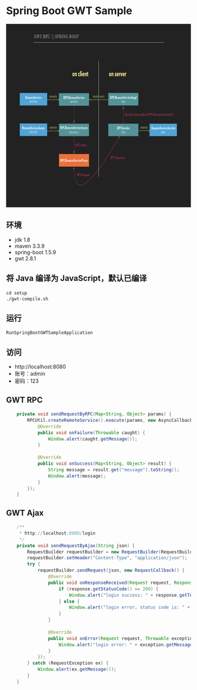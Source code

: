 # Spring Boot GWT Sample

<img src="https://github.com/panxiaoan/spring-boot-gwt-sample/blob/master/docs/media/gwt-rpc.png" width="780" height="500" alt="GWT RPC 与 SpringBoot 交互原理图"/>

## 环境
- jdk 1.8
- maven 3.3.9
- spring-boot 1.5.9
- gwt 2.8.1

## 将 Java 编译为 JavaScript，默认已编译
```shell
cd setup
./gwt-compile.sh
```

## 运行
```
RunSpringBootGWTSampleApplication
```

## 访问
- http://localhost:8080
- 账号：admin
- 密码：123

## GWT RPC
```java
    private void sendRequestByRPC(Map<String, Object> params) {
        RPCUtil.createRemoteService().execute(params, new AsyncCallback<Map<String, Object>>() {
            @Override
            public void onFailure(Throwable caught) {
                Window.alert(caught.getMessage());
            }

            @Override
            public void onSuccess(Map<String, Object> result) {
                String message = result.get("message").toString();
                Window.alert(message);
            }
        });
    }
```

## GWT Ajax

```java
    /**
     * http://localhost:8080/login
     */
    private void sendRequestByAjax(String json) {
        RequestBuilder requestBuilder = new RequestBuilder(RequestBuilder.POST, GWT.getHostPageBaseURL() + "login");
        requestBuilder.setHeader("Content-Type", "application/json");
        try {
            requestBuilder.sendRequest(json, new RequestCallback() {
                @Override
                public void onResponseReceived(Request request, Response response) {
                    if (response.getStatusCode() == 200) {
                        Window.alert("login success: " + response.getText());
                    } else {
                        Window.alert("login error, status code is: " + response.getStatusCode());
                    }
                }

                @Override
                public void onError(Request request, Throwable exception) {
                    Window.alert("login error: " + exception.getMessage());
                }
            });
        } catch (RequestException ex) {
            Window.alert(ex.getMessage());
        }
    }
```
